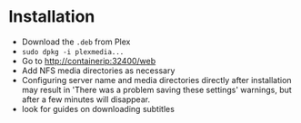 # Installation #
- Download the `.deb` from Plex
- `sudo dpkg -i plexmedia...`
- Go to <http://containerip:32400/web>
- Add NFS media directories as necessary
- Configuring server name and media directories directly after installation may result in 'There was a problem saving these settings' warnings, but after a few minutes will disappear.
- look for guides on downloading subtitles
